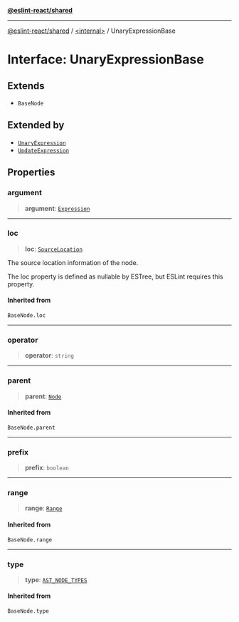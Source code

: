 [**@eslint-react/shared**](../../README.md)

***

[@eslint-react/shared](../../README.md) / [\<internal\>](../README.md) / UnaryExpressionBase

# Interface: UnaryExpressionBase

## Extends

- `BaseNode`

## Extended by

- [`UnaryExpression`](UnaryExpression.md)
- [`UpdateExpression`](UpdateExpression.md)

## Properties

### argument

> **argument**: [`Expression`](../type-aliases/Expression.md)

***

### loc

> **loc**: [`SourceLocation`](SourceLocation.md)

The source location information of the node.

The loc property is defined as nullable by ESTree, but ESLint requires this property.

#### Inherited from

`BaseNode.loc`

***

### operator

> **operator**: `string`

***

### parent

> **parent**: [`Node`](../type-aliases/Node.md)

#### Inherited from

`BaseNode.parent`

***

### prefix

> **prefix**: `boolean`

***

### range

> **range**: [`Range`](../type-aliases/Range.md)

#### Inherited from

`BaseNode.range`

***

### type

> **type**: [`AST_NODE_TYPES`](../enumerations/AST_NODE_TYPES.md)

#### Inherited from

`BaseNode.type`
